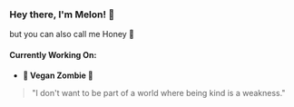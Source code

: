 ### Hey there, I'm Melon! 🍈
but you can also call me Honey 💛

#### Currently Working On:
- **🥬 Vegan Zombie 🥗**

> "I don't want to be part of a world where being kind is a weakness."
